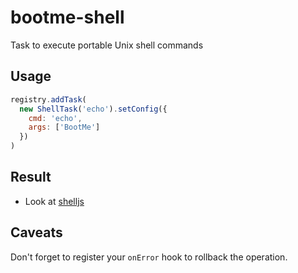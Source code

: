 # bootme-shell

Task to execute portable Unix shell commands

## Usage

```js
registry.addTask(
  new ShellTask('echo').setConfig({
    cmd: 'echo',
    args: ['BootMe']
  })
)
```

## Result

- Look at [shelljs](https://github.com/shelljs/shelljs)

## Caveats

Don't forget to register your `onError` hook to rollback the operation.
